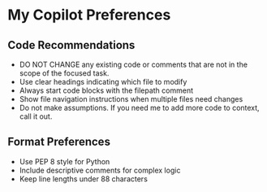 # My Copilot Preferences

## Code Recommendations
- DO NOT CHANGE any existing code or comments that are not in the scope of the focused task.
- Use clear headings indicating which file to modify
- Always start code blocks with the filepath comment
- Show file navigation instructions when multiple files need changes
- Do not make assumptions.  If you need me to add more code to context, call it out.

## Format Preferences
- Use PEP 8 style for Python
- Include descriptive comments for complex logic
- Keep line lengths under 88 characters